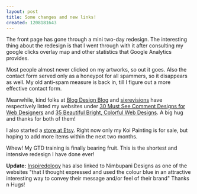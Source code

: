 ```yaml
--- 
layout: post
title: Some changes and new links!
created: 1208181643
---
```

The front page has gone through a mini two-day redesign. The interesting thing about the redesign is that I went through with it after consulting my google clicks overlay map and other statistics that Google Analytics provides. 

Most people almost never clicked on my artworks, so out it goes. Also the contact form served only as a honeypot for all spammers, so it disappears as well. My old anti-spam measure is back in, till I figure out a more effective contact form. 

Meanwhile, kind folks at <a href="http://www.blogdesignblog.com/">Blog Design Blog</a> and <a href="http://sixrevisions.com/">sixrevisions</a> have respectively listed my websites under <a href="http://www.blogdesignblog.com/blog-design/30-comment-designs-for-webdesigners/ ">30 Must See Comment Designs for Web Designers</a> and <a href="http://sixrevisions.com/design-inspiration/bright_colorful_web_designs">35 Beautiful Bright, Colorful Web Designs</a>. A big hug and thanks for both of them! 

I also started a <a href="http://nimbupani.etsy.com">store at Etsy</a>. Right now only my Koi Painting is for sale, but hoping to add more items within the next two months. 

Whew! My GTD training is finally bearing fruit. This is the shortest and intensive redesign I have done ever! 

<strong>Update:</strong> <a href="http://inspiredology.com/web-design/webs-brilliant-blues/">Inspiredology</a> has also linked to Nimbupani Designs as one of the websites "that I thought expressed and used the colour blue in an attractive interesting way to convey their message and/or feel of their brand" Thanks n Hugs! 

